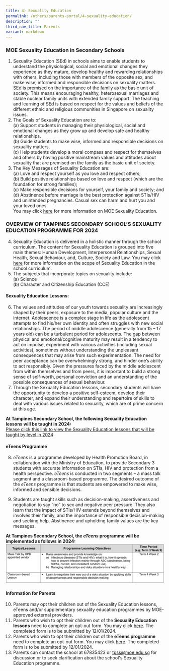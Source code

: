 ```yaml
---
title: 4) Sexuality Education
permalink: /others/parents-portal/4-sexuality-education/
description: ""
third_nav_title: Parents
variant: markdown
---
```

### MOE Sexuality Education in Secondary Schools

1. Sexuality Education (SEd) in schools aims to enable students to understand the physiological, social and emotional changes they experience as they mature, develop healthy and rewarding relationships with others, including those with members of the opposite sex, and make wise, informed and responsible decisions on sexuality matters. SEd is premised on the importance of the family as the basic unit of society. This means encouraging healthy, heterosexual marriages and stable nuclear family units with extended family support. The teaching and learning of SEd is based on respect for the values and beliefs of the different ethnic and religious communities in Singapore on sexuality issues.
2. The Goals of Sexuality Education are to:<br>
(a)  Support students in managing their physiological, social and emotional changes as they grow up and develop safe and healthy relationships.<br>(b)        Guide students to make wise, informed and responsible decisions on sexuality matters.<br> (c) Help students develop a moral compass and respect for themselves and others by having positive mainstream values and attitudes about sexuality that are premised on the family as the basic unit of society.
3. The Key Messages of Sexuality Education are:<br>(a) Love and respect yourself as you love and respect others;<br>(b) Build positive relationships based on love and respect (which are the foundation for strong families);<br>(c) Make responsible decisions for yourself, your family and society; and<br>(d)	Abstinence before marriage is the best protection against STIs/HIV and unintended pregnancies. Casual sex can harm and hurt you and your loved ones.<br>You may click [here](https://go.gov.sg/moe-sexuality-education) for more information on MOE Sexuality Education.

### OVERVIEW OF TAMPINES SECONDARY SCHOOL’S SEXUALITY EDUCATION PROGRAMME FOR 2024
4. Sexuality Education is delivered in a holistic manner through the school curriculum. The content for Sexuality Education is grouped into five main themes: Human Development, Interpersonal Relationships, Sexual Health, Sexual Behaviour, and, Culture, Society and Law. You may click [here](https://go.gov.sg/moe-sexuality-education-scope) for more information on the scope of Sexuality Education in the school curriculum.
5. The subjects that incorporate topics on sexuality include:<br>(a) Science<br>(b) Character and Citizenship Education (CCE)

#### Sexuality Education Lessons:
6.  The values and attitudes of our youth towards sexuality are increasingly shaped by their peers, exposure to the media, popular culture and the internet. Adolescence is a complex stage in life as the adolescent attempts to find his/her own identity and often struggles with new social relationships. The period of middle adolescence (generally from 15 – 17 years old) can be a turbulent period for adolescents. The gap between physical and emotional/cognitive maturity may result in a tendency to act on impulse, experiment with various activities (including sexual activities), sometimes without understanding the unpleasant consequences that may arise from such experimentation. The need for peer acceptance can be overwhelmingly strong, and hinder one’s ability to act responsibly.  Given the pressures faced by the middle adolescent from within themselves and from peers, it is important to build a strong sense of self-worth, personal conviction and an understanding of the possible consequences of sexual behaviour. 
7.  Through the Sexuality Education lessons, secondary students will have the opportunity to develop a positive self-esteem, develop their character, and expand their understanding and repertoire of skills to deal with various issues related to sexuality, which are of prime concern at this age.

**At Tampines Secondary School, **the following Sexuality Education lessons will be taught in 2024:****
<br>[Please click this link to view the Sexuality Education lessons that will be taught by level in 2024](/files/2024_Info_on_SEd_for_schs_website__Secondary_Schools__updated__2Jan.pdf)

#### eTeens Programme

8.  _eTeens_ is a programme developed by Health Promotion Board, in collaboration with the Ministry of Education, to provide Secondary 3 students with accurate information on STIs, HIV and protection from a health perspective. _eTeens_ is conducted in two segments – a mass talk segment and a classroom-based programme. The desired outcome of the _eTeens_ programme is that students are empowered to make wise, informed and sensible decisions.

9. Students are taught skills such as decision-making, assertiveness and negotiation to say “no” to sex and negative peer pressure. They also learn that the impact of STIs/HIV extends beyond themselves and involves their family, and the importance of responsible decision-making and seeking help. Abstinence and upholding family values are the key messages.

**At Tampines Secondary School, the _eTeens_ programme will be implemented as follows in 2024:**
![](/images/eteens_table_final.JPG)

#### Information for Parents
10. Parents may opt their children out of the Sexuality Education lessons, eTeens and/or supplementary sexuality education programmes by MOE-approved external providers.
11. Parents who wish to opt their children out of the **Sexuality Education lessons** need to complete an opt-out form. You may click [here](https://form.gov.sg/6594c1506b250d00113d6199). The completed form is to be submitted by 12/01/2024. 
12. Parents who wish to opt their children out of the **eTeens programme** need to complete an opt-out form. You may click [here](https://form.gov.sg/6594c6ade421030011747299. ).  The completed form is to be submitted by 12/01/2024.
13. Parents can contact the school at 67835423 or tpss@moe.edu.sg for discussion or to seek clarification about the school's Sexuality Education programme.